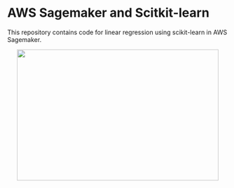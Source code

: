 # AWS Sagemaker and Scitkit-learn
This repository contains code for linear regression using scikit-learn in AWS Sagemaker. 
<p align="center">
  <img width="460" height="300" src="sagemakerlogo.PNG">
</p>
